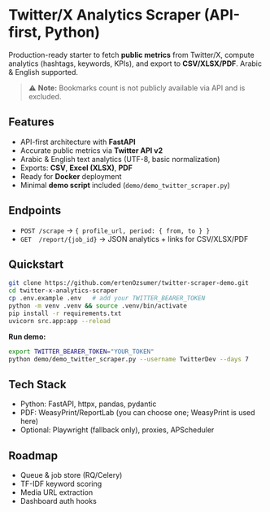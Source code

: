 # Twitter/X Analytics Scraper (API-first, Python)

Production-ready starter to fetch **public metrics** from Twitter/X, compute analytics (hashtags, keywords, KPIs), and export to **CSV/XLSX/PDF**. Arabic & English supported.

> ⚠️ **Note:** Bookmarks count is not publicly available via API and is excluded.

## Features
- API-first architecture with **FastAPI**
- Accurate public metrics via **Twitter API v2**
- Arabic & English text analytics (UTF-8, basic normalization)
- Exports: **CSV**, **Excel (XLSX)**, **PDF**
- Ready for **Docker** deployment
- Minimal **demo script** included (`demo/demo_twitter_scraper.py`)

## Endpoints
- `POST /scrape` → `{ profile_url, period: { from, to } }`
- `GET  /report/{job_id}` → JSON analytics + links for CSV/XLSX/PDF

## Quickstart

```bash
git clone https://github.com/ertenOzsumer/twitter-scraper-demo.git
cd twitter-x-analytics-scraper
cp .env.example .env   # add your TWITTER_BEARER_TOKEN
python -m venv .venv && source .venv/bin/activate
pip install -r requirements.txt
uvicorn src.app:app --reload
```

**Run demo:**
```bash
export TWITTER_BEARER_TOKEN="YOUR_TOKEN"
python demo/demo_twitter_scraper.py --username TwitterDev --days 7
```

## Tech Stack
- Python: FastAPI, httpx, pandas, pydantic
- PDF: WeasyPrint/ReportLab (you can choose one; WeasyPrint is used here)
- Optional: Playwright (fallback only), proxies, APScheduler

## Roadmap
- Queue & job store (RQ/Celery)
- TF-IDF keyword scoring
- Media URL extraction
- Dashboard auth hooks
